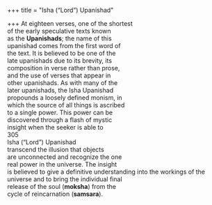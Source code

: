 +++
title = "Isha (“Lord”) Upanishad"

+++
At eighteen verses, one of the shortest  
of the early speculative texts known  
as the **Upanishads**; the name of this  
upanishad comes from the first word of  
the text. It is believed to be one of the  
late upanishads due to its brevity, its  
composition in verse rather than prose,  
and the use of verses that appear in  
other upanishads. As with many of the  
later upanishads, the Isha Upanishad  
propounds a loosely defined monism, in  
which the source of all things is ascribed  
to a single power. This power can be  
discovered through a flash of mystic  
insight when the seeker is able to  
305  
Isha (“Lord”) Upanishad  
transcend the illusion that objects  
are unconnected and recognize the one  
real power in the universe. The insight  
is believed to give a definitive understanding into the workings of the  
universe and to bring the individual final  
release of the soul (**moksha**) from the  
cycle of reincarnation (**samsara**).